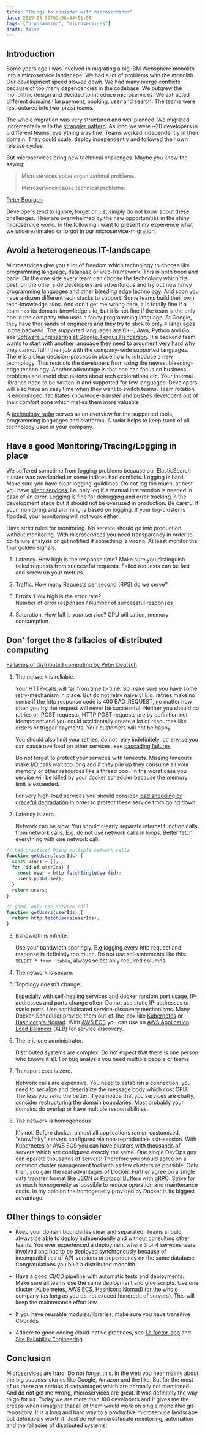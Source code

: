 ```yaml
---
title: "Things to consider with microservices"
date: 2019-03-30T09:53:54+01:00
tags: ["programming", "microservices"]
draft: false
---
```


## Introduction

Some years ago i was involved in migrating a big IBM Websphere
monolith into a microservice landscape. We had a lot of problems with
the monolith. Our development speed slowed down. We had many merge
conflicts because of too many dependencies in the codebase. We outgrew
the monolithic design and decided to introduce microservices. We
extracted different domains like payment, booking, user and
search. The teams were restructured into two-pizza teams.

The whole migration was very structured and well planned. We migrated
incrementally with the [strangler
pattern](https://docs.microsoft.com/en-us/azure/architecture/patterns/strangler).
As long we were ~20 developers in 5 different teams, everything was
fine. Teams worked independently in their domain. They could scale,
deploy independently and followed their own release cycles.

But microservices bring new technical challenges. Maybe you know the saying:

> Microservices solve organizational problems.
>
> Microservices cause technical problems.

[Peter Bourgon](https://speakerdeck.com/peterbourgon/go-plus-microservices-equals-go-kit?slide=15)

Developers tend to ignore, forget or just simply do not know about
these challenges. They are overwhelmed by the new opportunities in the
shiny microservice world. In the following i want to present my
experience what we underestimated or forgot in our
microservice-migration.


## Avoid a heterogeneous IT-landscape

Microservices give you a lot of freedom which technology to choose
like programming language, database or web-framework. This is both
boon and bane. On the one side every team can choose the technology
which fits best, on the other side developers are adventurous and try
out new fancy programming languages and other bleeding edge
technology. And soon you have a dozen different tech stacks to
support. Some teams build their own tech-knowledge silos. And don't
get me wrong here, it is totally fine if a team has its
domain-knowledge silo, but it is not fine if the team is the only one
in the company who uses a fancy programming language.  At Google, they
have thousands of engineers and they try to stick to only 4 languages
in the backend. The supported languages are C++, Java, Python and Go,
see [Software Engineering at Google, Fergus
Henderson](https://arxiv.org/pdf/1702.01715.pdf).  If a backend team
wants to start with another language they need to argument very hard
why they cannot fulfil their job with the company-wide supported
languages. There is a clear decision-process in place how to introduce
a new technology. This restricts the developers from using the newest
bleeding-edge technology.  Another advantage is that one can focus on
business problems and avoid discussions about tech explorations
etc. Your internal libraries need to be written in and supported for
few languages. Developers will also have an easy time when they want
to switch teams. Team rotation is encouraged, facilitates
knowledge-transfer and pushes developers out of their comfort zone
which makes them more valuable.

A [technology radar](https://www.thoughtworks.com/de/radar) serves as
an overview for the supported tools, programming languages and
platforms. A radar helps to keep track of all technology used in your
company.


## Have a good Monitoring/Tracing/Logging in place

We suffered sometime from logging problems because our ElasticSearch
cluster was overloaded or some indices had conflicts. Logging is
hard. Make sure you have clear logging-guildlines. Do not log too
much, at best you have [silent
services](https://peter.bourgon.org/blog/2016/02/07/logging-v-instrumentation.html),
i.e. only log if a manual intervention is needed in case of an
error. Logging is fine for debugging and error tracking in the
development stage but it should not be overused in production. Be
careful if your monitoring and alarming is based on logging. If your
log-cluster is flooded, your monitoring will not work either!

Have strict rules for monitoring. No service should go into production
without monitoring. With microservices you need transparency in order
to do failure analysis or get notified if something is wrong. At least
monitor the [four golden
signals](https://landing.google.com/sre/sre-book/chapters/monitoring-distributed-systems/#xref_monitoring_golden-signals):

1. Latency. How high is the response time? Make sure you distinguish
   failed requests from successful requests. Failed requests can be
   fast and screw up your metrics.

2. Traffic. How many Requests per second (RPS) do we serve?

3.  Errors. How high is the error rate? </br>
    Number of error responses / Number of successful responses

4. Saturation. How full is your service? CPU utilisation, memory
    consumption.


## Don' forget the 8 fallacies of distributed computing

[Fallacies of distributed computing by Peter
Deutsch](https://en.wikipedia.org/wiki/Fallacies_of_distributed_computing)

1. The network is reliable.

   Your HTTP-calls will fail from time to time. So make sure you have
   some retry-mechanism in place. But do not retry naively!
   E.g. retries make no sense if the http response code is 400
   BAD_REQUEST, no matter how often you try the request will never be successful.
   Neither you should do retries on POST requests, HTTP POST requests
   are by definition not idempotent and you could accidentally create a
   lot of resources like orders or trigger payments. Your customers will not
   be happy.

   You should also limit your retries, do not retry indefinitely,
   otherwise you can cause overload on other services, see
   [cascading failures](https://landing.google.com/sre/sre-book/chapters/addressing-cascading-failures/).

   Do not forget to protect your services with timeouts. Missing timeouts
   make I/O calls wait too long and if they pile up they consume all
   your memory or other resources like a thread pool. In the worst case you service will be killed by your docker scheduler because the memory limit is exceeded.

   For very high-load services you should consider [load shedding or
graceful degradation](https://landing.google.com/sre/sre-book/chapters/addressing-cascading-failures/#xref_cascading-failure_load-shed-graceful-degredation)
in order to protect these service from going down.

2. Latency is zero.

   Network can be slow. You should clearly separate internal function
   calls from network calls. E.g. do not use network calls in
   loops. Better fetch everything with one network call.

```javascript
// bad practice! Doing multiple network calls
function getUsers(userIds) {
  const users = [];
  for (id of userIds) {
    const user = http.fetchSingleUser(id);
    users.push(user);
  }
  return users;
}

// good, only one network call
function getUsers(userIds) {
  return http.fetchUsers(userIds);
}
```

3. Bandwidth is infinite.

   Use your bandwidth sparingly. E.g logging every http request and
   response is definitely too much. Do not use  sql-statements like this:
`SELECT * from  table`, always select only required columns.

4. The network is secure.

5. Topology doesn't change.

   Especially with self-healing services and docker random port usage,
   IP-addresses and ports change often. Do not use static IP-addresses
   or static ports. Use sophisticated service-discovery
   mechanisms. Many Docker-Scheduler provide them out-of-the-box like
   [Kubernetes](https://kubernetes.io/) or [Hashicorp's
   Nomad](https://www.nomadproject.io/). With [AWS
   ECS](https://aws.amazon.com/ecs/) you can use an [AWS Application
   Load Balancer](https://docs.aws.amazon.com/elasticloadbalancing/latest/application/introduction.html) (ALB) for service discovery.

6. There is one administrator.

   Distributed systems are complex. Do not expect that there is
   one person who knows it all. For bug analysis you need multiple
   people or teams.

7. Transport cost is zero.

   Network calls are expensive. You need to establish a connection,
   you need to serialize and deserialize the message body which cost
   CPU. The less you send the better. If you notice that you
   services are chatty, consider restructuring the domain
   boundaries. Most probably your domains do overlap or have multiple
   responsibilities.


8. The network is homogeneous

   It's not. Before docker, almost all applications ran on customized,
   "snowflaky" servers configured via non-reproducible
   ssh-session. With Kubernetes or AWS ECS you can have clusters with
   thousands of servers which are configured exactly the same. One
   single DevOps guy can operate thousands of servers! Therefore you
   should agree on a common cluster management tool with as few
   clusters as possible. Only then, you gain the real advantages of
   Docker. Further agree on a single data transfer format like
   [JSON](https://www.json.org/) or [Protocol
   Buffers](https://developers.google.com/protocol-buffers/) with
   [gRPC](https://grpc.io/). Strive for as much homogeneity as
   possible to reduce operation and maintenance costs. In my opinion
   the homogeneity provided by Docker is its biggest advantage.


## Other things to consider

- Keep your domain boundaries clear and separated. Teams should always
  be able to deploy independently and without consulting other
  teams. You ever experienced a deployment where 3 or 4 services were
  involved and had to be deployed synchronously because of
  incompatibilities of API-versions or dependency on the same database.
  Congratulations you built a distributed monolith.

- Have a good CI/CD pipeline with automatic tests and deployments.
  Make sure all teams use the same deployment and glue scripts. Use
  one cluster (Kubernetes, AWS ECS, Hashicorp Nomad) for the whole
  company (as long as you do not exceed hundreds of servers). This
  will keep the maintenance effort low.

- If you have reusable modules/libraries, make sure you have
  transitive CI-builds

- Adhere to good coding cloud-native practices, see
  [12-factor-app](https://12factor.net) and [Site Reliability
  Engineering](https://landing.google.com/sre/books/)


## Conclusion

Microservices are hard. Do not forget this. In the web you hear mainly
about the big success-stories like Google, Amazon and the like. But
for the most of us there are serious disadvantages which are normally
not mentioned. And do not get me wrong, microservices are great. It
was definitely the way to go for us. Today we are more than 100
developers and it gives me the creeps when i imagine that all of them
would work on single monolithic git-repository.  It is a long and hard
way to a productive microservice landscape but definitively worth
it. Just do not underestimate monitoring, automation and the fallacies
of distributed systems!
